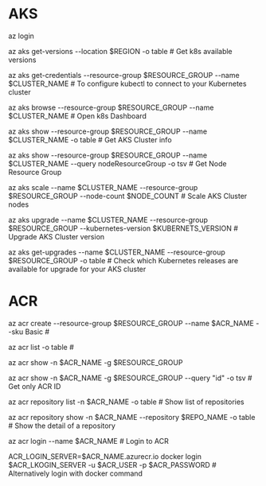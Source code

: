 
# AKS

az login

az aks get-versions --location $REGION -o table                                                                 # Get k8s available versions

az aks get-credentials --resource-group $RESOURCE_GROUP --name $CLUSTER_NAME                                    # To configure kubectl to connect to your Kubernetes cluster

az aks browse --resource-group $RESOURCE_GROUP --name $CLUSTER_NAME                                             # Open k8s Dashboard

az aks show  --resource-group $RESOURCE_GROUP --name $CLUSTER_NAME -o table                                     # Get AKS Cluster info

az aks show --resource-group $RESOURCE_GROUP --name $CLUSTER_NAME --query nodeResourceGroup -o tsv              # Get Node Resource Group

az aks scale --name $CLUSTER_NAME --resource-group $RESOURCE_GROUP --node-count $NODE_COUNT                     # Scale AKS Cluster nodes

az aks upgrade --name $CLUSTER_NAME --resource-group $RESOURCE_GROUP --kubernetes-version $KUBERNETS_VERSION    # Upgrade AKS Cluster version

az aks get-upgrades --name $CLUSTER_NAME --resource-group $RESOURCE_GROUP -o table                              # Check which Kubernetes releases are available for upgrade for your AKS cluster


# ACR

az acr create --resource-group $RESOURCE_GROUP --name $ACR_NAME --sku Basic  # 

az acr list -o table   #

az acr show -n $ACR_NAME -g $RESOURCE_GROUP

az acr show -n $ACR_NAME -g $RESOURCE_GROUP --query "id" -o tsv # Get only ACR ID

az acr repository list -n $ACR_NAME -o table     # Show list of repositories

az acr repository show  -n $ACR_NAME --repository $REPO_NAME -o table     # Show the detail of a repository

az acr login --name $ACR_NAME   # Login to ACR


ACR_LOGIN_SERVER=$ACR_NAME.azurecr.io
docker login $ACR_LKOGIN_SERVER -u $ACR_USER -p $ACR_PASSWORD       # Alternatively login with docker command
